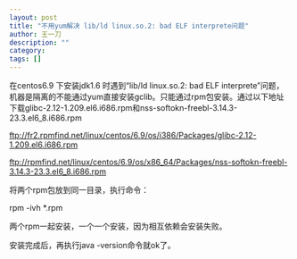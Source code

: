 ```yaml
---
layout: post
title: "不用yum解决 lib/ld linux.so.2: bad ELF interprete问题"
author: 王一刀
description: ""
category: 
tags: []
---
```

在centos6.9 下安装jdk1.6 时遇到“lib/ld linux.so.2: bad ELF interprete”问题，机器是隔离的不能通过yum直接安装gclib。只能通过rpm包安装。通过以下地址下载glibc-2.12-1.209.el6.i686.rpm和nss-softokn-freebl-3.14.3-23.3.el6_8.i686.rpm

ftp://fr2.rpmfind.net/linux/centos/6.9/os/i386/Packages/glibc-2.12-1.209.el6.i686.rpm

ftp://rpmfind.net/linux/centos/6.9/os/x86_64/Packages/nss-softokn-freebl-3.14.3-23.3.el6_8.i686.rpm

将两个rpm包放到同一目录，执行命令：

rpm -ivh *.rpm

两个rpm一起安装，一个一个安装，因为相互依赖会安装失败。

安装完成后，再执行java -version命令就ok了。
